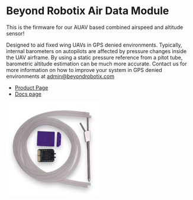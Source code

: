 # Beyond Robotix Air Data Module

This is the firmware for our AUAV based combined airspeed and altitude sensor!

Designed to aid fixed wing UAVs in GPS denied environments. Typically, internal barometers on autopilots are affected by pressure changes inside the UAV airframe. By using a static pressure reference from a pitot tube, barometric altitude estimation can be much more accurate. Contact us for more information on how to improve your system in GPS denied environments at admin@beyondrobotix.com

- [Product Page](https://www.beyondrobotix.com/products/air-data-module)
- [Docs page](https://beyond-robotix.gitbook.io/docs/air-data-module)

<img src="./assets/sensor.jpg" width="50%">
